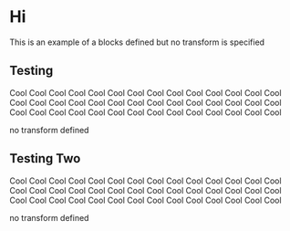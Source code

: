 # Hi

This is an example of a blocks defined but no transform is specified

## Testing

Cool Cool Cool Cool Cool Cool Cool Cool Cool Cool Cool Cool Cool Cool Cool Cool Cool Cool Cool Cool Cool 
Cool Cool Cool Cool Cool Cool Cool Cool Cool Cool Cool Cool Cool Cool Cool Cool Cool Cool Cool Cool Cool

<!--doc-gen -->
no transform defined
<!--end-doc-gen-->


## Testing Two

Cool Cool Cool Cool Cool Cool Cool Cool Cool Cool Cool Cool Cool Cool Cool Cool Cool Cool Cool Cool Cool 
Cool Cool Cool Cool Cool Cool Cool Cool Cool Cool Cool Cool Cool Cool Cool Cool Cool Cool Cool Cool Cool 

<!--doc-gen -->
no transform defined
<!--end-doc-gen-->